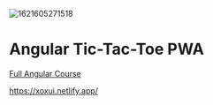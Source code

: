 ![1621605271518](https://user-images.githubusercontent.com/51900501/119148527-31383900-ba6a-11eb-91de-1b97d29a1ff1.png)
# Angular Tic-Tac-Toe PWA

[Full Angular Course](https://fireship.io/courses/angular/)

https://xoxui.netlify.app/
